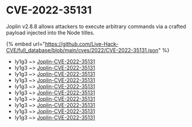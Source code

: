 # CVE-2022-35131

Joplin v2.8.8 allows attackers to execute arbitrary commands via a crafted payload injected into the Node titles.

{% embed url="https://github.com/Live-Hack-CVE/full_database/blob/main/cves/2022/CVE-2022-35131.json" %}


* ly1g3 ~> [Joplin-CVE-2022-35131](https://www.alice-snow.ru/2022/database/cve-2022-35131/joplin-cve-2022-35131-ly1g3)
* ly1g3 ~> [Joplin-CVE-2022-35131](https://www.alice-snow.ru/2022/database/cve-2022-35131/joplin-cve-2022-35131-ly1g3)
* ly1g3 ~> [Joplin-CVE-2022-35131](https://www.alice-snow.ru/2022/database/cve-2022-35131/joplin-cve-2022-35131-ly1g3)
* ly1g3 ~> [Joplin-CVE-2022-35131](https://www.alice-snow.ru/2022/database/cve-2022-35131/joplin-cve-2022-35131-ly1g3)
* ly1g3 ~> [Joplin-CVE-2022-35131](https://www.alice-snow.ru/2022/database/cve-2022-35131/joplin-cve-2022-35131-ly1g3)
* ly1g3 ~> [Joplin-CVE-2022-35131](https://www.alice-snow.ru/2022/database/cve-2022-35131/joplin-cve-2022-35131-ly1g3)
* ly1g3 ~> [Joplin-CVE-2022-35131](https://www.alice-snow.ru/2022/database/cve-2022-35131/joplin-cve-2022-35131-ly1g3)
* ly1g3 ~> [Joplin-CVE-2022-35131](https://www.alice-snow.ru/2022/database/cve-2022-35131/joplin-cve-2022-35131-ly1g3)
* ly1g3 ~> [Joplin-CVE-2022-35131](https://www.alice-snow.ru/2022/database/cve-2022-35131/joplin-cve-2022-35131-ly1g3)
* ly1g3 ~> [Joplin-CVE-2022-35131](https://www.alice-snow.ru/2022/database/cve-2022-35131/joplin-cve-2022-35131-ly1g3)